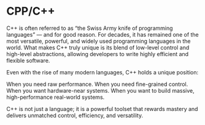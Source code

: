 # CPP/C++
C++ is often referred to as “the Swiss Army knife of programming languages” — and for good reason. For decades, it has remained one of the most versatile, powerful, and widely used programming languages in the world. What makes C++ truly unique is its blend of low-level control and high-level abstractions, allowing developers to write highly efficient and flexible software.

Even with the rise of many modern languages, C++ holds a unique position:

When you need raw performance.
When you need fine-grained control.
When you want hardware-near systems.
When you want to build massive, high-performance real-world systems.

C++ is not just a language; it is a powerful toolset that rewards mastery and delivers unmatched control, efficiency, and versatility.
